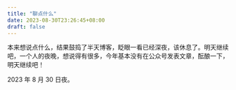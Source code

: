 ```yaml
---
title: "聊点什么"
date: 2023-08-30T23:26:45+08:00
draft: false
---
```


本来想说点什么，结果鼓捣了半天博客，眨眼一看已经深夜，该休息了。明天继续吧，一个人的夜晚，想说得有很多，今年基本没有在公众号发表文章，酝酿一下，明天继续吧！


2023 年 8 月 30 日夜。